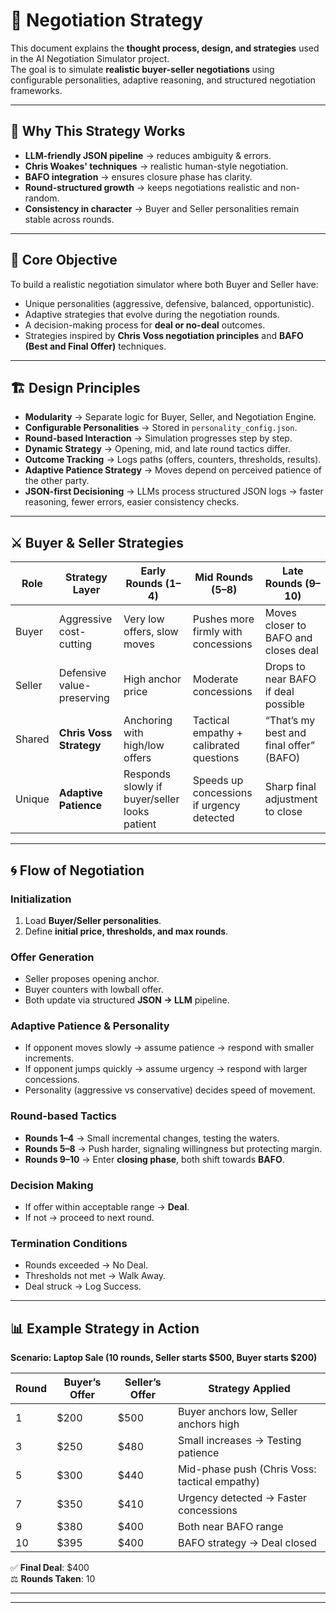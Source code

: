 # 🧠 Negotiation Strategy 

This document explains the **thought process, design, and strategies** used in the AI Negotiation Simulator project.  
The goal is to simulate **realistic buyer-seller negotiations** using configurable personalities, adaptive reasoning, and structured negotiation frameworks.  

---

## 🌟 Why This Strategy Works  
- **LLM-friendly JSON pipeline** → reduces ambiguity & errors.  
- **Chris Woakes' techniques** → realistic human-style negotiation.  
- **BAFO integration** → ensures closure phase has clarity.  
- **Round-structured growth** → keeps negotiations realistic and non-random.  
- **Consistency in character** → Buyer and Seller personalities remain stable across rounds.

---

## 🎯 Core Objective  
To build a realistic negotiation simulator where both Buyer and Seller have:  
- Unique personalities (aggressive, defensive, balanced, opportunistic).  
- Adaptive strategies that evolve during the negotiation rounds.  
- A decision-making process for **deal or no-deal** outcomes.  
- Strategies inspired by **Chris Voss negotiation principles** and **BAFO (Best and Final Offer)** techniques.  

---

## 🏗 Design Principles  
- **Modularity** → Separate logic for Buyer, Seller, and Negotiation Engine.  
- **Configurable Personalities** → Stored in `personality_config.json`.  
- **Round-based Interaction** → Simulation progresses step by step.  
- **Dynamic Strategy** → Opening, mid, and late round tactics differ.  
- **Outcome Tracking** → Logs paths (offers, counters, thresholds, results).  
- **Adaptive Patience Strategy** → Moves depend on perceived patience of the other party.  
- **JSON-first Decisioning** → LLMs process structured JSON logs → faster reasoning, fewer errors, easier consistency checks.  

---

## ⚔ Buyer & Seller Strategies  

| Role   | Strategy Layer | Early Rounds (1–4) | Mid Rounds (5–8) | Late Rounds (9–10) |
|--------|---------------|---------------------|------------------|--------------------|
| Buyer  | Aggressive cost-cutting | Very low offers, slow moves | Pushes more firmly with concessions | Moves closer to BAFO and closes deal |
| Seller | Defensive value-preserving | High anchor price | Moderate concessions | Drops to near BAFO if deal possible |
| Shared | **Chris Voss Strategy** | Anchoring with high/low offers | Tactical empathy + calibrated questions | “That’s my best and final offer” (BAFO) |
| Unique | **Adaptive Patience** | Responds slowly if buyer/seller looks patient | Speeds up concessions if urgency detected | Sharp final adjustment to close |

---

## 🌀 Flow of Negotiation  

### Initialization  
1. Load **Buyer/Seller personalities**.  
2. Define **initial price, thresholds, and max rounds**.  

### Offer Generation  
- Seller proposes opening anchor.  
- Buyer counters with lowball offer.  
- Both update via structured **JSON → LLM** pipeline.  

### Adaptive Patience & Personality  
- If opponent moves slowly → assume patience → respond with smaller increments.  
- If opponent jumps quickly → assume urgency → respond with larger concessions.  
- Personality (aggressive vs conservative) decides speed of movement.  

### Round-based Tactics  
- **Rounds 1–4** → Small incremental changes, testing the waters.  
- **Rounds 5–8** → Push harder, signaling willingness but protecting margin.  
- **Rounds 9–10** → Enter **closing phase**, both shift towards **BAFO**.  

### Decision Making  
- If offer within acceptable range → **Deal**.  
- If not → proceed to next round.  

### Termination Conditions  
- Rounds exceeded → No Deal.  
- Thresholds not met → Walk Away.  
- Deal struck → Log Success.  

---

## 📊 Example Strategy in Action  

**Scenario: Laptop Sale (10 rounds, Seller starts $500, Buyer starts $200)**  

| Round | Buyer’s Offer | Seller’s Offer | Strategy Applied |
|-------|---------------|----------------|-----------------|
| 1 | $200 | $500 | Buyer anchors low, Seller anchors high |
| 3 | $250 | $480 | Small increases → Testing patience |
| 5 | $300 | $440 | Mid-phase push (Chris Voss: tactical empathy) |
| 7 | $350 | $410 | Urgency detected → Faster concessions |
| 9 | $380 | $400 | Both near BAFO range |
| 10 | $395 | $400 | BAFO strategy → Deal closed |

✅ **Final Deal**: $400  
⚖️ **Rounds Taken**: 10  

---


---
